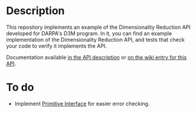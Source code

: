 # Description

This repository implements an example of the Dimensionality Reduction API
developed for DARPA's D3M program.
In it, you can find an example implementation of the Dimensionality Reduction API, and tests that check your code to verify it implements the API.

Documentation available [in the API description](https://docs.google.com/document/d/1kc3uyOzx7S4aoMy0KN-QE__8Mxazr5tPObV4Sr1rH2g/edit#heading=h.qaq7osingv87) or [on the wiki entry for this API](https://datadrivendiscovery.org/wiki/pages/viewpage.action?pageId=4260678).

# To do
* Implement [Primitive Interface](https://gitlab.datadrivendiscovery.org/berkeley/primitives-interfaces/tree/master/primitives_interfaces) for easier error checking.

